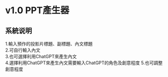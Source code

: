 <h1>v1.0 PPT產生器</h1>
<h2>系統说明</h2>
1.輸入預作的投影片標題、副標題、內文標題<br>
2.可自行輸入內文<br>
3.也可選擇利用ChatGPT來產生內文<br>
4.選擇利用ChatGPT來產生內文需要輸入ChatGPT的角色及創意程度
5.也可調整創意程度

